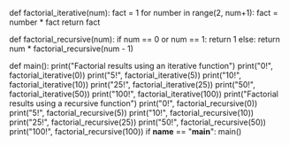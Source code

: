 
def factorial_iterative(num):
    fact = 1
    for number in range(2, num+1):
        fact = number * fact
    return fact

def factorial_recursive(num):
    if num == 0 or num == 1:
        return 1
    else:
        return num * factorial_recursive(num - 1)

def main():
    print("Factorial results using an iterative function")
    print("0!", factorial_iterative(0))
    print("5!", factorial_iterative(5))
    print("10!", factorial_iterative(10))
    print("25!", factorial_iterative(25))
    print("50!", factorial_iterative(50))
    print("100!", factorial_iterative(100))
    print("Factorial results using a recursive function")
    print("0!", factorial_recursive(0))
    print("5!", factorial_recursive(5))
    print("10!", factorial_recursive(10))
    print("25!", factorial_recursive(25))
    print("50!", factorial_recursive(50))
    print("100!", factorial_recursive(100))
if __name__ == "__main__":
    main()

